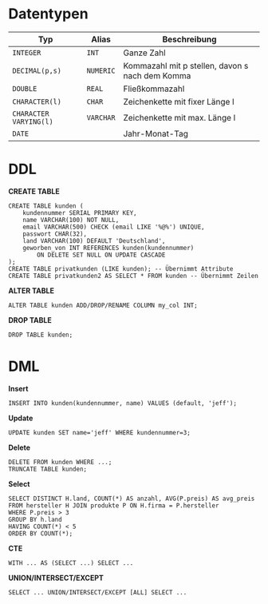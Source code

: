 # Datentypen

| Typ | Alias | Beschreibung |
| ---- | ---- | ---- |
| `INTEGER` | `INT` | Ganze Zahl |
| `DECIMAL(p,s)` | `NUMERIC` | Kommazahl mit p stellen, davon s nach dem Komma |
| `DOUBLE` | `REAL` | Fließkommazahl |
| `CHARACTER(l)` | `CHAR` | Zeichenkette mit fixer Länge l |
| `CHARACTER VARYING(l)` | `VARCHAR` | Zeichenkette mit max. Länge l |
| `DATE` |  | Jahr-Monat-Tag |

# DDL

**CREATE TABLE**
```postgresql
CREATE TABLE kunden (
	kundennummer SERIAL PRIMARY KEY,
	name VARCHAR(100) NOT NULL,
	email VARCHAR(500) CHECK (email LIKE '%@%') UNIQUE,
	passwort CHAR(32),
	land VARCHAR(100) DEFAULT 'Deutschland',
	geworben_von INT REFERENCES kunden(kundennummer)
		ON DELETE SET NULL ON UPDATE CASCADE
);
CREATE TABLE privatkunden (LIKE kunden); -- Übernimmt Attribute
CREATE TABLE privatkunden2 AS SELECT * FROM kunden -- Übernimmt Zeilen
```

**ALTER TABLE**
```postgresql
ALTER TABLE kunden ADD/DROP/RENAME COLUMN my_col INT;
```

**DROP TABLE**
```postgresql
DROP TABLE kunden;
```

# DML

**Insert**
```postgresql
INSERT INTO kunden(kundennummer, name) VALUES (default, 'jeff');
```

**Update**
```postgresql
UPDATE kunden SET name='jeff' WHERE kundennummer=3;
```

**Delete**
```postgresql
DELETE FROM kunden WHERE ...;
TRUNCATE TABLE kunden;
```

**Select**
```postgresql
SELECT DISTINCT H.land, COUNT(*) AS anzahl, AVG(P.preis) AS avg_preis
FROM hersteller H JOIN produkte P ON H.firma = P.hersteller
WHERE P.preis > 3
GROUP BY h.land
HAVING COUNT(*) < 5
ORDER BY COUNT(*);
```

**CTE**
```postgresql
WITH ... AS (SELECT ...) SELECT ...
```

**UNION/INTERSECT/EXCEPT**
```postgresql
SELECT ... UNION/INTERSECT/EXCEPT [ALL] SELECT ...
```

